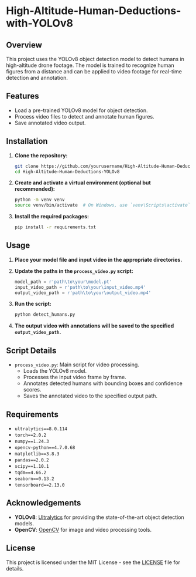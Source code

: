 # High-Altitude-Human-Deductions-with-YOLOv8

## Overview

This project uses the YOLOv8 object detection model to detect humans in high-altitude drone footage. The model is trained to recognize human figures from a distance and can be applied to video footage for real-time detection and annotation.

## Features

- Load a pre-trained YOLOv8 model for object detection.
- Process video files to detect and annotate human figures.
- Save annotated video output.

## Installation

1. **Clone the repository:**
    ```bash
    git clone https://github.com/yourusername/High-Altitude-Human-Deductions-YOLOv8.git
    cd High-Altitude-Human-Deductions-YOLOv8
    ```

2. **Create and activate a virtual environment (optional but recommended):**
    ```bash
    python -m venv venv
    source venv/bin/activate  # On Windows, use `venv\Scripts\activate`
    ```

3. **Install the required packages:**
    ```bash
    pip install -r requirements.txt
    ```

## Usage

1. **Place your model file and input video in the appropriate directories.**

2. **Update the paths in the `process_video.py` script:**

    ```python
    model_path = r'path\to\your\model.pt'
    input_video_path = r'path\to\your\input_video.mp4'
    output_video_path = r'path\to\your\output_video.mp4'
    ```

3. **Run the script:**
    ```bash
    python detect_humans.py
    ```

4. **The output video with annotations will be saved to the specified `output_video_path`.**

## Script Details

- `process_video.py`: Main script for video processing.
  - Loads the YOLOv8 model.
  - Processes the input video frame by frame.
  - Annotates detected humans with bounding boxes and confidence scores.
  - Saves the annotated video to the specified output path.

## Requirements

- `ultralytics==8.0.114`
- `torch==2.0.2`
- `numpy==1.24.3`
- `opencv-python==4.7.0.68`
- `matplotlib==3.8.3`
- `pandas==2.0.2`
- `scipy==1.10.1`
- `tqdm==4.66.2`
- `seaborn==0.13.2`
- `tensorboard==2.13.0`

## Acknowledgements

- **YOLOv8**: [Ultralytics](https://github.com/ultralytics/yolov5) for providing the state-of-the-art object detection models.
- **OpenCV**: [OpenCV](https://opencv.org/) for image and video processing tools.

## License

This project is licensed under the MIT License - see the [LICENSE](LICENSE) file for details.
